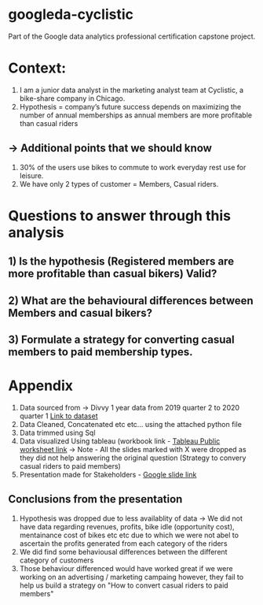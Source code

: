 # googleda-cyclistic
Part of the Google data analytics professional certification capstone project.

# Context:
1) I am a junior data analyst in the marketing analyst team at Cyclistic, a bike-share company in Chicago.
2) Hypothesis = company’s future success depends on maximizing the number of annual memberships as annual members are more profitable than casual riders


## -> Additional points that we should know
1) 30% of the users use bikes to commute to work everyday rest use for leisure.
2) We have only 2 types of customer = Members, Casual riders.



# Questions to answer through this analysis
## 1) Is the hypothesis (Registered members are more profitable than casual bikers) Valid?
## 2) What are the behavioural differences between Members and casual bikers?
## 3) Formulate a strategy for converting casual members to paid membership types.



# Appendix
1) Data sourced from -> Divvy 1 year data from 2019 quarter 2 to 2020 quarter 1 [Link to dataset](https://divvy-tripdata.s3.amazonaws.com/index.html)
2) Data Cleaned, Concatenated etc etc... using the attached python file
3) Data trimmed using Sql
4) Data visualized Using tableau (workbook link - [Tableau Public worksheet link](https://public.tableau.com/app/profile/hitesh.modi/viz/Cyclistbikeshare/TotalridelengthByDays)
  -> Note - All the slides marked with X were dropped as they did not help answering the original question (Strategy to convery casual riders to paid members)
5) Presentation made for Stakeholders - [Google slide link](https://docs.google.com/presentation/d/17K5YBRZl-SHqHk5CPAyMjnZv6rBayC_2p7EA5ytEvXg/edit?usp=sharing)



## Conclusions from the presentation
1) Hypothesis was dropped due to less availablity of data
   -> We did not have data regarding revenues, profits, bike idle (opportunity cost), mentainance cost of bikes etc etc due to which we were not abel to ascertain the profits           generated from each category of the riders
2) We did find some behaviousal differences between the different category of customers
3) Those behaviour differenced would have worked great if we were working on an advertising / marketing campaing however, they fail to help us build a strategy on "How to convert casual riders to paid members"
